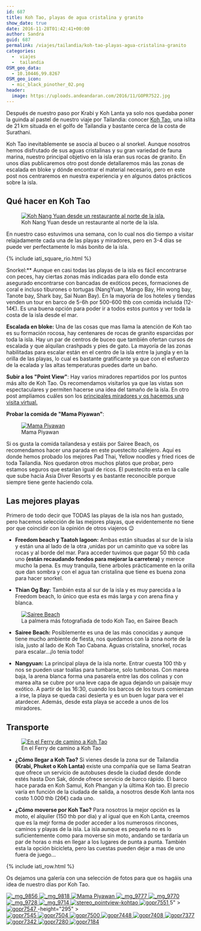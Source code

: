 ```yaml
---
id: 687
title: Koh Tao, playas de agua cristalina y granito
show_date: true
date: 2016-11-28T01:42:41+00:00
author: Sandra
guid: 687
permalink: /viajes/tailandia/koh-tao-playas-agua-cristalina-granito
categories:
  -  viajes
  -  tailandia
OSM_geo_data:
  - 10.10446,99.8267
OSM_geo_icon:
  - mic_black_pinother_02.png
header:
  image: https://uploads.andeandaran.com/2016/11/GOPR7522.jpg
---
```


Después de nuestro paso por Krabi y Koh Lanta ya solo nos quedaba poner la guinda al pastel de nuestro viaje por Tailandia: conocer  <a href="https://es.wikipedia.org/wiki/Ko_Tao">Koh Tao</a>, una islita de 21 km situada en el golfo de Tailandia y bastante cerca de la costa de Surathani.

Koh Tao inevitablemente se asocia al buceo o al snorkel. Aunque nosotros  hemos disfrutado de sus aguas cristalinas y su gran variedad de fauna marina, nuestro principal objetivo en la isla eran sus rocas de granito. En unos días publicaremos otro post donde detallaremos más las zonas de escalada en bloke y dónde encontrar el material necesario, pero en este post nos centraremos en nuestra experiencia y en algunos datos prácticos sobre la isla.


## Qué hacer en Koh Tao
<figure >
<a href="https://www.flickr.com/photos/sitoo/31286048685/in/photostream/lightbox/" target="_blank" rel="noopener"><img class="img-rounded img-responsive" title="Koh Nang Yuan desde un restaurante al norte de la isla." src="https://c2.staticflickr.com/6/5596/31286048685_5c1afff210_c.jpg" alt="Koh Nang Yuan desde un restaurante al norte de la isla." /></a><figcaption class="wp-caption-text">Koh Nang Yuan desde un restaurante al norte de la isla.</figcaption></figure> 


En nuestro caso estuvimos una semana, con lo cual nos dio tiempo a visitar relajadamente cada una de las playas y miradores, pero en 3-4 días se puede ver perfectamente lo más bonito de la isla.
  
{% include iati_square_rio.html %}
    
Snorkel:** Aunque en casi todas las playas de la isla es fácil encontrarse con peces, hay ciertas zonas más indicadas para ello donde esta asegurado encontrarse con bancadas de exóticos peces, formaciones de coral e incluso tiburones o tortugas (NangYuan, Mango Bay, Hin wong bay, Tanote bay, Shark bay, Sai Nuan Bay). En la mayoría de los hoteles y tiendas venden un tour en barco de 5-6h por 500-600 thb con comida incluida (12-14€). Es una buena opción para poder ir a todos estos puntos y ver toda la costa de la isla desde el mar.



  **Escalada en bloke:** Una de las cosas que mas llama la atención de Koh tao es su formación rocosa, hay centenares de rocas de granito esparcidas por toda la isla. Hay un par de centros de buceo que también ofertan cursos de escalada y que alquilan crashpads y pies de gato. La mayoría de las zonas habilitadas para escalar están en el centro de la isla entre la jungla y en la orilla de las playas, lo cual es bastante gratificante ya que con el esfuerzo de la ecalada y las altas temperaturas puedes darte un baño.
  


**Subir a los "Point View"**: Hay varios miradores repartidos por los puntos más alto de Koh Tao. Os recomendamos visitarlos ya que las vistas son espectaculares y permiten hacerse una idea del tamaño de la isla. En otro post ampliamos cuáles son los <a href="http://www.andeandaran.com/2016/11/28/visita-virtual-koh-tao/">principales miradores y os hacemos una visita virtual.</a>



**Probar la comida de "Mama Piyawan"**: <figure id="attachment_714"  ><a href="https://uploads.andeandaran.com/2016/11/MG_9782.jpg"><img title="Mama Piyawan" src="https://uploads.andeandaran.com/2016/11/MG_9782.jpg" alt="Mama Piyawan" /></a><figcaption class="wp-caption-text">Mama Piyawan</figcaption></figure> 

Si os gusta la comida tailandesa y estáis por Sairee Beach, os recomendamos hacer una parada en este puestecito callejero. Aquí es donde hemos probado los mejores Pad Thai, Yellow noodles y fried rices de toda Tailandia.  Nos quedaron otros muchos platos que probar, pero estamos seguros que estarían igual de ricos. El puestecito esta en la calle que sube hacia Asia Diver Resorts y es bastante reconocible porque siempre tiene gente haciendo cola.

  
## Las mejores playas

  Primero de todo decir que TODAS las playas de la isla nos han gustado, pero hacemos selección de las mejores playas, que evidentemente no tiene por que coincidir con la opinión de otros viajeros 😉



*  **Freedom beach y Taatoh lagoon:** Ambas están situadas al sur de la isla y están una al lado de la otra ,unidas por un caminito que va sobre las rocas y al borde del mar. Para acceder tuvimos que pagar 50 thb cada uno **(están recaudando fondos para mejorar la carretera)** y merece mucho la pena. Es muy tranquila, tiene arboles prácticamente en la orilla que dan sombra y con el agua tan cristalina que tiene es buena zona para hacer snorkel.

*  **Thian Og Bay:** También esta al sur de la isla y es muy parecida a la Freedom beach, lo único que esta es más larga y con arena fina y blanca.
  
  
<figure  >
<a href="https://www.flickr.com/photos/sitoo/31119543311/in/photostream/lightbox/" target="_blank" rel="noopener"><img class="img-rounded" title="Sairee Beach" src="https://c2.staticflickr.com/6/5516/31119543311_d8501926e6_c.jpg" alt="Sairee Beach"  /></a><figcaption class="wp-caption-text">La palmera más fotografiada de todo Koh Tao, en Sairee Beach</figcaption></figure> 

* **Sairee Beach:** Posiblemente es una de las más conocidas y aunque tiene mucho ambiente de fiesta, nos quedamos con la zona norte de la isla, justo al lado de Koh Tao Cabana. Aguas cristalina, snorkel, rocas para escalar...¡lo tenia todo!

* **Nangyuan:** La principal playa de la isla norte. Entrar cuesta 100 thb y nos se pueden usar toallas para tumbarse, solo tumbonas. Con marea baja, la arena blanca forma una pasarela entre las dos colinas y con marea alta se cubre por una leve capa de agua dejando un paisaje muy exótico. A partir de las 16:30, cuando los barcos de los tours comienzan a irse, la playa se queda casi desierta y es un buen lugar para ver el atardecer. Además, desde esta playa se accede a unos de los miradores.

##  Transporte
<figure >
<a href="https://www.flickr.com/photos/sitoo/30384791713/in/photostream/lightbox/" target="_blank" rel="noopener"><img class="img-rounded img-responsive" title="En el Ferry de camino a Koh Tao" src="https://c2.staticflickr.com/6/5342/30384791713_a2eb824e1c_c.jpg" alt="En el Ferry de camino a Koh Tao" /></a><figcaption class="wp-caption-text">En el Ferry de camino a Koh Tao</figcaption></figure> 

* **¿Cómo llegar a Koh Tao?** Si vienes desde la zona sur de Tailandia **(Krabi, Phuket o Koh Lanta)** existe una compañía que se llama Seatran que ofrece un servicio de autobuses desde la ciudad desde donde estés hasta Don Sak, dónde ofrece servicio de barco rápido. El barco hace parada en Koh Samui, Koh Phangan y la última Koh tao. El precio varía en función de la ciudada de salida, a nosotros desde Koh lanta nos costo 1.000 thb (26€) cada uno.

* **¿Cómo moverse por Koh Tao?** Para nosotros la mejor opción es la moto, el alquiler (150 thb por dia) y al igual que en Koh Lanta, creemos que es la mejr forma de poder acceder a los numerosos rincones, caminos y playas de la isla.  La isla aunque es pequeña no es lo suficientemente como para moverse sin moto, andando se tardaría un par de horas o más en llegar a los lugares de punta a punta. También esta la opción bicicleta, pero las cuestas pueden dejar a mas de uno fuera de juego...  

{% include iati_row.html %}

Os dejamos una galería con una selección de fotos para que os hagáis una idea de nuestro días por Koh Tao.


<div class="tiled-gallery type-rectangular tiled-gallery-unresized">
  <a href="https://uploads.andeandaran.com/2016/11/MG_9856.jpg">
  <img src="https://uploads.andeandaran.com/2016/11/MG_9856.jpg" title="_mg_9856" alt="_mg_9856"  /> </a>
  
  <a href="https://uploads.andeandaran.com/2016/11/MG_9818.jpg">
  <img src="https://uploads.andeandaran.com/2016/11/MG_9818.jpg" title="_mg_9818" alt="_mg_9818" /> </a>
  
  <a href="https://uploads.andeandaran.com/2016/11/MG_9782.jpg">
  <img src="https://uploads.andeandaran.com/2016/11/MG_9782.jpg" title="Mama Piyawan" alt="Mama Piyawan" /> </a>
  
  <a href="https://uploads.andeandaran.com/2016/11/MG_9777.jpg">
  <img src="https://uploads.andeandaran.com/2016/11/MG_9777.jpg" title="_mg_9777" alt="_mg_9777" /> </a>
  
  <a href="https://uploads.andeandaran.com/2016/11/MG_9770.jpg">
  <img src="https://uploads.andeandaran.com/2016/11/MG_9770.jpg" title="_mg_9770" alt="_mg_9770" /> </a>
  
  <a href="https://uploads.andeandaran.com/2016/11/MG_9728.jpg">
  <img src="https://uploads.andeandaran.com/2016/11/MG_9728.jpg" title="_mg_9728" alt="_mg_9728" /> </a>
  
  <a href="https://uploads.andeandaran.com/2016/11/MG_9714.jpg">
  <img src="https://uploads.andeandaran.com/2016/11/MG_9714.jpg" title="_mg_9714" alt="_mg_9714" /> </a>
  
  <a href="https://uploads.andeandaran.com/2016/11/stereo_pointview-kohtao.jpg">
  <img src="https://uploads.andeandaran.com/2016/11/stereo_pointview-kohtao.jpg" title="stereo_pointview-kohtao" alt="stereo_pointview-kohtao" /> </a>
  
  <a href="https://uploads.andeandaran.com/2016/11/GOPR7551.jpg">
  <img src="https://uploads.andeandaran.com/2016/11/GOPR7551.jpg" title="gopr7551" alt="gopr7551"  /> </a>
  5" >
<div>
  <a href="https://uploads.andeandaran.com/2016/11/GOPR7547.jpg">
  <img src="https://uploads.andeandaran.com/2016/11/GOPR7547.jpg" title="gopr7547" alt="gopr7547" /> </a>
  -height="295" >
<div>
  <a href="https://uploads.andeandaran.com/2016/11/GOPR7545.jpg">
  <img src="https://uploads.andeandaran.com/2016/11/GOPR7545.jpg" title="gopr7545" alt="gopr7545" /> </a>
  
  <a href="https://uploads.andeandaran.com/2016/11/GOPR7504.jpg">
  <img src="https://uploads.andeandaran.com/2016/11/GOPR7504.jpg" title="gopr7504" alt="gopr7504" /> </a>
  
  <a href="https://uploads.andeandaran.com/2016/11/GOPR7500.jpg">
  <img src="https://uploads.andeandaran.com/2016/11/GOPR7500.jpg" title="gopr7500" alt="gopr7500" /> </a>
  
  <a href="https://uploads.andeandaran.com/2016/11/GOPR7448.jpg">
  <img src="https://uploads.andeandaran.com/2016/11/GOPR7448.jpg" title="gopr7448" alt="gopr7448" /> </a>
  
  <a href="https://uploads.andeandaran.com/2016/11/GOPR7408.jpg">
  <img src="https://uploads.andeandaran.com/2016/11/GOPR7408.jpg" title="gopr7408" alt="gopr7408" /> </a>
  
  <a href="https://uploads.andeandaran.com/2016/11/GOPR7377.jpg">
  <img src="https://uploads.andeandaran.com/2016/11/GOPR7377.jpg" title="gopr7377" alt="gopr7377" /> </a>
  
  <a href="https://uploads.andeandaran.com/2016/11/GOPR7342.jpg">
  <img src="https://uploads.andeandaran.com/2016/11/GOPR7342.jpg" title="gopr7342" alt="gopr7342" /> </a>
  
  <a href="https://uploads.andeandaran.com/2016/11/GOPR7280.jpg">
  <img src="https://uploads.andeandaran.com/2016/11/GOPR7280.jpg" title="gopr7280" alt="gopr7280" /> </a>
  
  <a href="https://uploads.andeandaran.com/2016/11/GOPR7184.jpg">
  <img src="https://uploads.andeandaran.com/2016/11/GOPR7184.jpg" title="gopr7184" alt="gopr7184" /> </a>
</div>
  
      
              